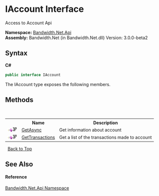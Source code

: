 ﻿# IAccount Interface
 

Access to Account Api

**Namespace:**&nbsp;<a href ="N_Bandwidth_Net_Api.md">Bandwidth.Net.Api</a><br />**Assembly:**&nbsp;Bandwidth.Net (in Bandwidth.Net.dll) Version: 3.0.0-beta2

## Syntax

**C#**<br />
``` C#
public interface IAccount
```

The IAccount type exposes the following members.


## Methods
&nbsp;<table><tr><th></th><th>Name</th><th>Description</th></tr><tr><td>![Public method](media/pubmethod.gif "Public method")![Code example](media/CodeExample.png "Code example")</td><td><a href ="M_Bandwidth_Net_Api_IAccount_GetAsync.md">GetAsync</a></td><td>
Get information about account</td></tr><tr><td>![Public method](media/pubmethod.gif "Public method")![Code example](media/CodeExample.png "Code example")</td><td><a href ="M_Bandwidth_Net_Api_IAccount_GetTransactions.md">GetTransactions</a></td><td>
Get a list of the transactions made to account</td></tr></table>&nbsp;
<a href="#iaccount-interface">Back to Top</a>

## See Also


#### Reference
<a href ="N_Bandwidth_Net_Api.md">Bandwidth.Net.Api Namespace</a><br />